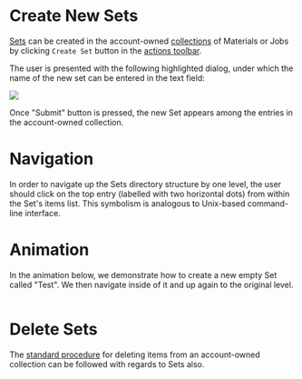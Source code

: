 # Create New Sets

[Sets](../sets.md) can be created in the account-owned [collections](/accounts/collections.md) of Materials or Jobs by clicking `Create Set` button <i class="zmdi zmdi-folder-outline zmdi-hc-border"></i> in the [actions toolbar](/entities-general/ui/explorer.md#actions-toolbar).  

The user is presented with the following highlighted dialog, under which the name of the new set can be entered in the text field:

<img src="/images/create-set-name.png" > 

Once "Submit" button is pressed, the new Set appears among the entries in the account-owned collection. 

# Navigation

In order to navigate up the Sets directory structure by one level, the user should click on the top entry (labelled with two horizontal dots) from within the Set's items list. This symbolism is analogous to Unix-based command-line interface. 

# Animation

In the animation below, we demonstrate how to create a new empty Set called "Test". We then navigate inside of it and up again to the original level.

<img data-gifffer="/images/sets-creation-navigation.gif" />

# Delete Sets

The [standard procedure](delete.md) for deleting items from an account-owned collection can be followed with regards to Sets also. 
